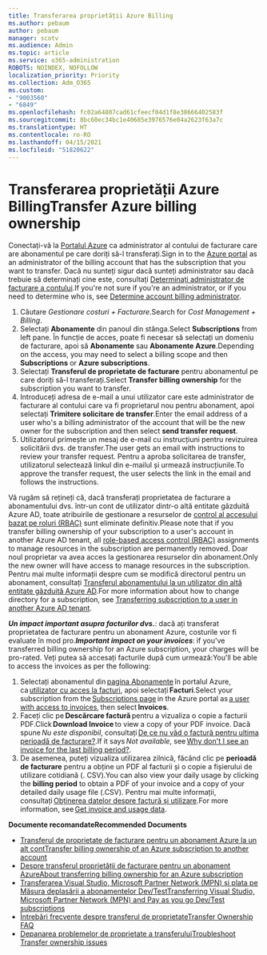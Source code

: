 ```yaml
---
title: Transferarea proprietății Azure Billing
ms.author: pebaum
author: pebaum
manager: scotv
ms.audience: Admin
ms.topic: article
ms.service: o365-administration
ROBOTS: NOINDEX, NOFOLLOW
localization_priority: Priority
ms.collection: Adm_O365
ms.custom:
- "9003560"
- "6849"
ms.openlocfilehash: fc02a64807cad61cfeecf04d1f8e38666402583f
ms.sourcegitcommit: 8bc60ec34bc1e40685e3976576e04a2623f63a7c
ms.translationtype: HT
ms.contentlocale: ro-RO
ms.lasthandoff: 04/15/2021
ms.locfileid: "51820622"
---
```

# <a name="transfer-azure-billing-ownership"></a><span data-ttu-id="c3613-102">Transferarea proprietății Azure Billing</span><span class="sxs-lookup"><span data-stu-id="c3613-102">Transfer Azure billing ownership</span></span>

<span data-ttu-id="c3613-103">Conectați-vă la [Portalul Azure](https://portal.azure.com/) ca administrator al contului de facturare care are abonamentul pe care doriți să-l transferați.</span><span class="sxs-lookup"><span data-stu-id="c3613-103">Sign in to the [Azure portal](https://portal.azure.com/) as an administrator of the billing account that has the subscription that you want to transfer.</span></span> <span data-ttu-id="c3613-104">Dacă nu sunteți sigur dacă sunteți administrator sau dacă trebuie să determinați cine este, consultați [Determinați administrator de facturare a contului](https://docs.microsoft.com/azure/cost-management-billing/understand/subscription-transfer#whoisaa).</span><span class="sxs-lookup"><span data-stu-id="c3613-104">If you're not sure if you're an administrator, or if you need to determine who is, see [Determine account billing administrator](https://docs.microsoft.com/azure/cost-management-billing/understand/subscription-transfer#whoisaa).</span></span>

1. <span data-ttu-id="c3613-105">Căutare _Gestionare costuri + Facturare_.</span><span class="sxs-lookup"><span data-stu-id="c3613-105">Search for _Cost Management + Billing_.</span></span>
1. <span data-ttu-id="c3613-106">Selectați **Abonamente** din panoul din stânga.</span><span class="sxs-lookup"><span data-stu-id="c3613-106">Select **Subscriptions** from left pane.</span></span> <span data-ttu-id="c3613-107">În funcție de acces, poate fi necesar să selectați un domeniu de facturare, apoi să **Abonamente** sau **Abonamente Azure**.</span><span class="sxs-lookup"><span data-stu-id="c3613-107">Depending on the access, you may need to select a billing scope and then **Subscriptions** or **Azure subscriptions**.</span></span>
1. <span data-ttu-id="c3613-108">Selectați **Transferul de proprietate de facturare** pentru abonamentul pe care doriți să-l transferați.</span><span class="sxs-lookup"><span data-stu-id="c3613-108">Select **Transfer billing ownership** for the subscription you want to transfer.</span></span>
1. <span data-ttu-id="c3613-109">Introduceți adresa de e-mail a unui utilizator care este administrator de facturare al contului care va fi proprietarul nou pentru abonament, apoi selectați **Trimitere solicitare de transfer**.</span><span class="sxs-lookup"><span data-stu-id="c3613-109">Enter the email address of a user who's a billing administrator of the account that will be the new owner for the subscription and then select **send transfer request**.</span></span>
1. <span data-ttu-id="c3613-110">Utilizatorul primește un mesaj de e-mail cu instrucțiuni pentru revizuirea solicitării dvs. de transfer.</span><span class="sxs-lookup"><span data-stu-id="c3613-110">The user gets an email with instructions to review your transfer request.</span></span> <span data-ttu-id="c3613-111">Pentru a aproba solicitarea de transfer, utilizatorul selectează linkul din e-mailul și urmează instrucțiunile.</span><span class="sxs-lookup"><span data-stu-id="c3613-111">To approve the transfer request, the user selects the link in the email and follows the instructions.</span></span>

<span data-ttu-id="c3613-112">Vă rugăm să rețineți că, dacă transferați proprietatea de facturare a abonamentului dvs. într-un cont de utilizator dintr-o altă entitate găzduită Azure AD, toate atribuirile de gestionare a resurselor de [control al accesului bazat pe roluri (RBAC)](https://docs.microsoft.com/azure/role-based-access-control/overview?WT.mc_id=Portal-Microsoft_Azure_Support) sunt eliminate definitiv.</span><span class="sxs-lookup"><span data-stu-id="c3613-112">Please note that if you transfer billing ownership of your subscription to a user's account in another Azure AD tenant, all [role-based access control (RBAC)](https://docs.microsoft.com/azure/role-based-access-control/overview?WT.mc_id=Portal-Microsoft_Azure_Support) assignments to manage resources in the subscription are permanently removed.</span></span> <span data-ttu-id="c3613-113">Doar noul proprietar va avea acces la gestionarea resurselor din abonament.</span><span class="sxs-lookup"><span data-stu-id="c3613-113">Only the new owner will have access to manage resources in the subscription.</span></span> <span data-ttu-id="c3613-114">Pentru mai multe informații despre cum se modifică directorul pentru un abonament, consultați [Transferul abonamentului la un utilizator din altă entitate găzduită Azure AD](https://docs.microsoft.com/azure/active-directory/managed-identities-azure-resources/known-issues?WT.mc_id=Portal-Microsoft_Azure_Support).</span><span class="sxs-lookup"><span data-stu-id="c3613-114">For more information about how to change directory for a subscription, see [Transferring subscription to a user in another Azure AD tenant](https://docs.microsoft.com/azure/active-directory/managed-identities-azure-resources/known-issues?WT.mc_id=Portal-Microsoft_Azure_Support).</span></span>

<span data-ttu-id="c3613-115">_**Un impact important asupra facturilor dvs.**_: dacă ați transferat proprietatea de facturare pentru un abonament Azure, costurile vor fi evaluate în mod pro.</span><span class="sxs-lookup"><span data-stu-id="c3613-115">_**Important impact on your invoices**_: if you've transferred billing ownership for an Azure subscription, your charges will be pro-rated.</span></span> <span data-ttu-id="c3613-116">Veți putea să accesați facturile după cum urmează:</span><span class="sxs-lookup"><span data-stu-id="c3613-116">You'll be able to access the invoices as per the following:</span></span>  

1. <span data-ttu-id="c3613-117">Selectați abonamentul din [pagina Abonamente](https://portal.azure.com/#blade/Microsoft_Azure_Billing/SubscriptionsBlade) în portalul Azure, ca [utilizator cu acces la facturi](https://docs.microsoft.com/azure/cost-management-billing/manage/manage-billing-access?WT.mc_id=Portal-Microsoft_Azure_Support), apoi selectați **Facturi**.</span><span class="sxs-lookup"><span data-stu-id="c3613-117">Select your subscription from the [Subscriptions page](https://portal.azure.com/#blade/Microsoft_Azure_Billing/SubscriptionsBlade) in the Azure portal as [a user with access to invoices](https://docs.microsoft.com/azure/cost-management-billing/manage/manage-billing-access?WT.mc_id=Portal-Microsoft_Azure_Support), then select **Invoices**.</span></span>
1. <span data-ttu-id="c3613-118">Faceți clic pe **Descărcare factură** pentru a vizualiza o copie a facturii PDF.</span><span class="sxs-lookup"><span data-stu-id="c3613-118">Click **Download Invoice** to view a copy of your PDF invoice.</span></span> <span data-ttu-id="c3613-119">Dacă spune _Nu este disponibil_, consultați [De ce nu văd o factură pentru ultima perioadă de facturare?](https://docs.microsoft.com/azure/cost-management-billing/manage/download-azure-invoice-daily-usage-date?WT.mc_id=Portal-Microsoft_Azure_Support#noinvoice).</span><span class="sxs-lookup"><span data-stu-id="c3613-119">If it says _Not available_, see [Why don't I see an invoice for the last billing period?](https://docs.microsoft.com/azure/cost-management-billing/manage/download-azure-invoice-daily-usage-date?WT.mc_id=Portal-Microsoft_Azure_Support#noinvoice).</span></span>
1. <span data-ttu-id="c3613-120">De asemenea, puteți vizualiza utilizarea zilnică, făcând clic pe **perioadă de facturare** pentru a obține un PDF al facturii și o copie a fișierului de utilizare cotidiană (. CSV).</span><span class="sxs-lookup"><span data-stu-id="c3613-120">You can also view your daily usage by clicking the **billing period** to obtain a PDF of your invoice and a copy of your detailed daily usage file (.CSV).</span></span> <span data-ttu-id="c3613-121">Pentru mai multe informații, consultați [Obținerea datelor despre factură și utilizare](https://docs.microsoft.com/azure/cost-management-billing/manage/download-azure-invoice-daily-usage-date?WT.mc_id=Portal-Microsoft_Azure_Support).</span><span class="sxs-lookup"><span data-stu-id="c3613-121">For more information, see [Get invoice and usage data](https://docs.microsoft.com/azure/cost-management-billing/manage/download-azure-invoice-daily-usage-date?WT.mc_id=Portal-Microsoft_Azure_Support).</span></span>

<span data-ttu-id="c3613-122">**Documente recomandate**</span><span class="sxs-lookup"><span data-stu-id="c3613-122">**Recommended Documents**</span></span>

- [<span data-ttu-id="c3613-123">Transferul de proprietate de facturare pentru un abonament Azure la un alt cont</span><span class="sxs-lookup"><span data-stu-id="c3613-123">Transfer billing ownership of an Azure subscription to another account</span></span>](https://docs.microsoft.com/azure/cost-management-billing/manage/billing-subscription-transfer)
- [<span data-ttu-id="c3613-124">Despre transferul proprietății de facturare pentru un abonament Azure</span><span class="sxs-lookup"><span data-stu-id="c3613-124">About transferring billing ownership for an Azure subscription</span></span>](https://docs.microsoft.com//azure/cost-management-billing/understand/subscription-transfer)
- [<span data-ttu-id="c3613-125">Transferarea Visual Studio, Microsoft Partner Network (MPN) și plata pe Măsura deplasării a abonamentelor Dev/Test</span><span class="sxs-lookup"><span data-stu-id="c3613-125">Transferring Visual Studio, Microsoft Partner Network (MPN) and Pay as you go Dev/Test subscriptions</span></span>](https://docs.microsoft.com/azure/billing/billing-subscription-transfer?WT.mc_id=Portal-Microsoft_Azure_Support#transferring-visual-studio-microsoft-partner-network-mpn-and-pay-as-you-go-devtest-subscriptions)
- [<span data-ttu-id="c3613-126">Întrebări frecvente despre transferul de proprietate</span><span class="sxs-lookup"><span data-stu-id="c3613-126">Transfer Ownership FAQ</span></span>](https://docs.microsoft.com/azure/billing/billing-subscription-transfer?WT.mc_id=Portal-Microsoft_Azure_Support#frequently-asked-questions-faq-for-senders)
- [<span data-ttu-id="c3613-127">Depanarea problemelor de proprietate a transferului</span><span class="sxs-lookup"><span data-stu-id="c3613-127">Troubleshoot Transfer ownership issues</span></span>](https://docs.microsoft.com/azure/billing/billing-subscription-transfer?WT.mc_id=Portal-Microsoft_Azure_Support#troubleshooting)
